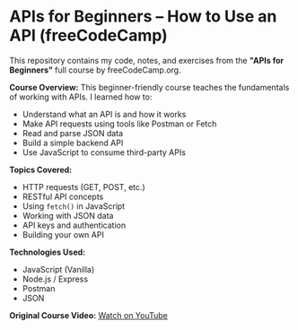# APIs for Beginners – How to Use an API (freeCodeCamp)

This repository contains my code, notes, and exercises from the **"APIs for Beginners"** full course by freeCodeCamp.org.

**Course Overview:**
This beginner-friendly course teaches the fundamentals of working with APIs. I learned how to:
- Understand what an API is and how it works
- Make API requests using tools like Postman or Fetch
- Read and parse JSON data
- Build a simple backend API
- Use JavaScript to consume third-party APIs

**Topics Covered:**
- HTTP requests (GET, POST, etc.)
- RESTful API concepts
- Using `fetch()` in JavaScript
- Working with JSON data
- API keys and authentication
- Building your own API

**Technologies Used:**
- JavaScript (Vanilla)
- Node.js / Express
- Postman
- JSON

**Original Course Video:**
[Watch on YouTube](https://youtu.be/WXsD0ZgxjRw)
